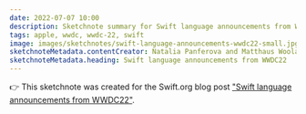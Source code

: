 ```yaml
---
date: 2022-07-07 10:00
description: Sketchnote summary for Swift language announcements from WWDC22 blog post which was published on swift.org
tags: apple, wwdc, wwdc-22, swift
image: images/sketchnotes/swift-language-announcements-wwdc22-small.jpg
sketchnoteMetadata.contentCreator: Natalia Panferova and Matthaus Woolard
sketchnoteMetadata.heading: Swift language announcements from WWDC22
---
```


👉 This sketchnote was created for the Swift.org blog post ["Swift language announcements from WWDC22"](https://www.swift.org/blog/swift-language-updates-from-wwdc22/).
